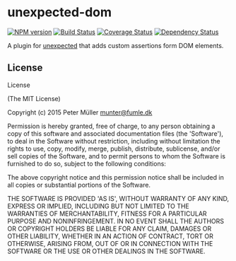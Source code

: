 unexpected-dom
==============

[![NPM version](https://badge.fury.io/js/unexpeced-dom.svg)](http://badge.fury.io/js/unexpeced-dom)
[![Build Status](https://travis-ci.org/Munter/unexpeced-dom.svg?branch=master)](https://travis-ci.org/Munter/unexpeced-dom)
[![Coverage Status](https://img.shields.io/coveralls/Munter/unexpeced-dom.svg?style=flat)](https://coveralls.io/r/Munter/unexpeced-dom?branch=master)
[![Dependency Status](https://david-dm.org/Munter/unexpeced-dom.svg)](https://david-dm.org/Munter/unexpeced-dom)

A plugin for [unexpected](http://sunesimonsen.github.io/unexpected) that adds custom assertions form DOM elements.


License
-------

License

(The MIT License)

Copyright (c) 2015 Peter Müller [munter@fumle.dk](mailto:munter@fumle.dk)

Permission is hereby granted, free of charge, to any person obtaining a copy of this software and associated documentation files (the 'Software'), to deal in the Software without restriction, including without limitation the rights to use, copy, modify, merge, publish, distribute, sublicense, and/or sell copies of the Software, and to permit persons to whom the Software is furnished to do so, subject to the following conditions:

The above copyright notice and this permission notice shall be included in all copies or substantial portions of the Software.

THE SOFTWARE IS PROVIDED 'AS IS', WITHOUT WARRANTY OF ANY KIND, EXPRESS OR IMPLIED, INCLUDING BUT NOT LIMITED TO THE WARRANTIES OF MERCHANTABILITY, FITNESS FOR A PARTICULAR PURPOSE AND NONINFRINGEMENT. IN NO EVENT SHALL THE AUTHORS OR COPYRIGHT HOLDERS BE LIABLE FOR ANY CLAIM, DAMAGES OR OTHER LIABILITY, WHETHER IN AN ACTION OF CONTRACT, TORT OR OTHERWISE, ARISING FROM, OUT OF OR IN CONNECTION WITH THE SOFTWARE OR THE USE OR OTHER DEALINGS IN THE SOFTWARE.
